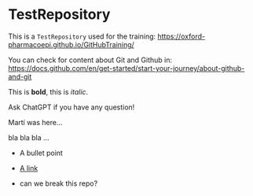# TestRepository

This is a `TestRepository` used for the training: <https://oxford-pharmacoepi.github.io/GitHubTraining/>

You can check for content about Git and Github in: <https://docs.github.com/en/get-started/start-your-journey/about-github-and-git>

This is **bold**, this is *italic*.

Ask ChatGPT if you have any question!

Martí was here...

bla bla bla ...

- A bullet point

- [A link](https://oxford-pharmacoepi.github.io/GitHubTraining/)

- can we break this repo?
